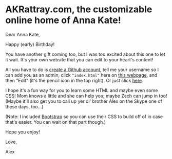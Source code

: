 # AKRattray.com, the customizable online home of Anna Kate!

Dear Anna Kate, 

Happy (early) Birthday! 

You have another gift coming too, but I was too excited about this one to let it wait. It's your own website that you can edit to your heart's content! 

All you have to do is [create a Github account](https://github.com/join), tell me your username so I can add you as an admin, click `"index.html"` here on [this webpage](https://www.github.com/rattrayalex/akrattray.com), and then "Edit" (it's the pencil icon in the top right). Or just click [here](https://github.com/rattrayalex/akrattray.com/edit/gh-pages/index.html). 

I hope it's a fun way for you to learn some HTML and maybe even some CSS! Mom knows a little and she can help you; maybe Zach can jump in too! (Maybe it'll also get you to call up yer ol' brother Alex on the Skype one of these days, too...)

(Note: I included [Bootstrap](http://getbootstrap.com) so you can use their CSS to build off of in case that's easier. You can wait on that part though.)

Hope you enjoy!

Love, 

Alex